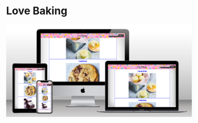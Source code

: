 # Love Baking


![Responsice Mockup](https://github.com/Derek1980D/Baking-Recipes/blob/main/assets/images/Mockup.png)